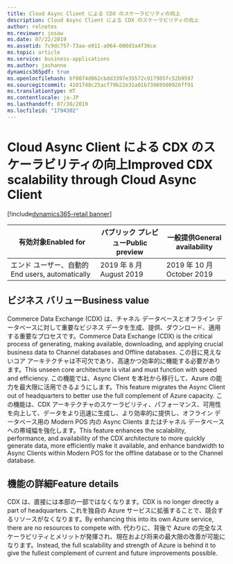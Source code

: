 ```yaml
---
title: Cloud Async Client による CDX のスケーラビリティの向上
description: Cloud Async Client による CDX のスケーラビリティの向上
author: relnotes
ms.reviewer: josaw
ms.date: 07/22/2019
ms.assetid: 7c9dc757-73aa-e911-a964-000d3a4f36ce
ms.topic: article
ms.service: business-applications
ms.author: jashanno
dynamics365pdf: true
ms.openlocfilehash: bf0074d862cbdd3397e35572c917985fc52b9597
ms.sourcegitcommit: 4101748c25acf79b22e31a01b73969500926ff91
ms.translationtype: HT
ms.contentlocale: ja-JP
ms.lasthandoff: 07/30/2019
ms.locfileid: "1794302"
---
```

# <a name="improved-cdx-scalability-through-cloud-async-client"></a><span data-ttu-id="b0f75-103">Cloud Async Client による CDX のスケーラビリティの向上</span><span class="sxs-lookup"><span data-stu-id="b0f75-103">Improved CDX scalability through Cloud Async Client</span></span>
[!include[dynamics365-retail banner](../includes/dynamics365-retail.md)]

| <span data-ttu-id="b0f75-104">有効対象</span><span class="sxs-lookup"><span data-stu-id="b0f75-104">Enabled for</span></span>    |  <span data-ttu-id="b0f75-105">パブリック プレビュー</span><span class="sxs-lookup"><span data-stu-id="b0f75-105">Public preview</span></span> | <span data-ttu-id="b0f75-106">一般提供</span><span class="sxs-lookup"><span data-stu-id="b0f75-106">General availability</span></span> | 
| ---------- | ---------- |---------- |
|<span data-ttu-id="b0f75-107">エンド ユーザー、自動的</span><span class="sxs-lookup"><span data-stu-id="b0f75-107">End users, automatically</span></span>|<span data-ttu-id="b0f75-108">2019 年 8 月</span><span class="sxs-lookup"><span data-stu-id="b0f75-108">August 2019</span></span>| <span data-ttu-id="b0f75-109">2019 年 10 月</span><span class="sxs-lookup"><span data-stu-id="b0f75-109">October 2019</span></span>|


## <a name="business-value"></a><span data-ttu-id="b0f75-110">ビジネス バリュー</span><span class="sxs-lookup"><span data-stu-id="b0f75-110">Business value</span></span>
<!-- bv start -->
<span data-ttu-id="b0f75-111">Commerce Data Exchange (CDX) は、チャネル データベースとオフライン データベースに対して重要なビジネス データを生成、提供、ダウンロード、適用する重要なプロセスです。</span><span class="sxs-lookup"><span data-stu-id="b0f75-111">Commerce Data Exchange (CDX) is the critical process of generating, making available, downloading, and applying crucial business data to Channel databases and Offline databases.</span></span> <span data-ttu-id="b0f75-112">この目に見えないコア アーキテクチャは不可欠であり、高速かつ効率的に機能する必要があります。</span><span class="sxs-lookup"><span data-stu-id="b0f75-112">This unseen core architecture is vital and must function with speed and efficiency.</span></span> <span data-ttu-id="b0f75-113">この機能では、Async Client を本社から移行して、Azure の能力を最大限に活用できるようにします。</span><span class="sxs-lookup"><span data-stu-id="b0f75-113">This feature migrates the Async Client out of headquarters to better use the full complement of Azure capacity.</span></span> <span data-ttu-id="b0f75-114">この機能は、CDX アーキテクチャのスケーラビリティ、パフォーマンス、可用性を向上して、データをより迅速に生成し、より効率的に提供し、オフライン データベース用の Modern POS 内の Async Clients またはチャネル データベースへの帯域幅を強化します。</span><span class="sxs-lookup"><span data-stu-id="b0f75-114">This feature enhances the scalability, performance, and availability of the CDX architecture to more quickly generate data, more efficiently make it available, and enhance bandwidth to Async Clients within Modern POS for the offline database or to the Channel database.</span></span>
<!-- bv end -->



## <a name="feature-details"></a><span data-ttu-id="b0f75-115">機能の詳細</span><span class="sxs-lookup"><span data-stu-id="b0f75-115">Feature details</span></span>
<!--feature detail start -->
<span data-ttu-id="b0f75-116">CDX は、直接には本部の一部ではなくなります。</span><span class="sxs-lookup"><span data-stu-id="b0f75-116">CDX is no longer directly a part of headquarters.</span></span> <span data-ttu-id="b0f75-117">これを独自の Azure サービスに拡張することで、競合するリソースがなくなります。</span><span class="sxs-lookup"><span data-stu-id="b0f75-117">By enhancing this into its own Azure service, there are no resources to compete with.</span></span> <span data-ttu-id="b0f75-118">代わりに、背後で Azure の完全なスケーラビリティとメリットが発揮され、現在および将来の最大限の改善が可能になります。</span><span class="sxs-lookup"><span data-stu-id="b0f75-118">Instead, the full scalability and strength of Azure is behind it to give the fullest complement of current and future improvements possible.</span></span>
<!--feature detail end -->











